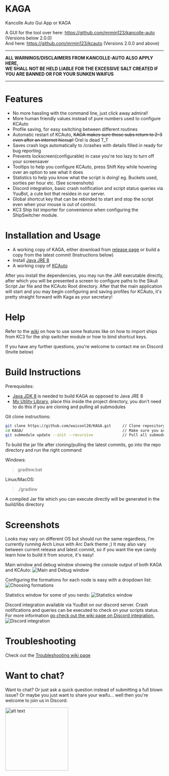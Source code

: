 # KAGA
Kancolle Auto Gui App or KAGA 

A GUI for the tool over here: https://github.com/mrmin123/kancolle-auto (Versions below 2.0.0)  
And here: https://github.com/mrmin123/kcauto (Versions 2.0.0 and above)

---
**ALL WARNINGS/DISCLAIMERS FROM KANCOLLE-AUTO ALSO APPLY HERE,  
WE SHALL NOT BE HELD LIABLE FOR THE EXCESSIVE SALT CREATED IF YOU ARE BANNED OR FOR YOUR SUNKEN WAIFUS**

---

# Features

- No more hassling with the command line, just click away admiral!
- More human friendly values instead of pure numbers used to configure KCAuto
- Profile saving, for easy switching between different routines 
- Automatic restart of KCAuto, ~~KAGA makes sure those subs return to 2-3 even after an internet hiccup!~~ Orel is dead T_T
- Saves crash logs automatically to <KCAuto Directory>/crashes with details filled in ready for bug reporting
- Prevents lockscreen(configurable) in case you're too lazy to turn off your screensaver
- Tooltips to help you configure KCAuto, press Shift Key while hovering over an option to see what it does
- Statistics to help you know what the script is doing! eg. Buckets used, sorties per hour etc. (See screenshots)
- Discord integration, basic crash notification and script status queries via YuuBot, a cute bot that resides in our server.
- Global shortcut key that can be rebinded to start and stop the script even when your mouse is out of control.
- KC3 Ship list importer for convenience when configuring the ShipSwitcher module.

# Installation and Usage

* A working copy of KAGA, either download from [release page](https://github.com/waicool20/KAGA/releases) or build a copy from the latest commit (Instructions below)
* Install [Java JRE 8](http://www.oracle.com/technetwork/java/javase/downloads/jre8-downloads-2133155.html)
* A working copy of [KCAuto](https://github.com/mrmin123/kcauto)

After you install the dependencies, you may run the JAR executable directly, after which you will be presented a screen to configure paths to the Sikuli Script Jar file and the KCAuto Root directory.
After that the main application will start and you may begin configuring and saving profiles for KCAuto, it's pretty straight forward with Kaga as your secretary!

# Help

Refer to the [wiki](https://github.com/waicool20/kaga/wiki) on how to use some features like on how to import ships from KC3 for the ship switcher module
or how to bind shortcut keys.

If you have any further questions, you're welcome to contact me on Discord (Invite below)

# Build Instructions

Prerequisites: 

* [Java JDK 8](http://www.oracle.com/technetwork/java/javase/downloads/jdk8-downloads-2133151.html) is needed to build KAGA as opposed to Java JRE 8
* [My Utility Library](https://github.com/waicool20/waicoolUtils), place this inside the project directory, you don't need to do this if you are cloning and pulling all submodules

Git clone instructions: 

```bash
git clone https://github.com/waicool20/KAGA.git     // Clone repository, replace with ssh url if you prefer that  
cd KAGA/                                            // Make sure you are in the KAGA directory
git submodule update --init --recursive             // Pull all submodules, this includes the utility library
```

To build the jar file after cloning/pulling the latest commits, go into the repo directory and run the right command

Windows:

> gradlew.bat

Linux/MacOS:

> ./gradlew

A compiled Jar file which you can execute directly will be generated in the build/libs directory

# Screenshots

Looks may vary on different OS but should run the same regardless, I'm currently running Arch Linux with Arc Dark theme ;) 
It may also vary between current release and latest commit, so if you want the eye candy learn how to build it from source, it's easy!


Main window and debug window showing the console output of both KAGA and KCAuto:
![Main and Debug window](screenshots/Main_and_Debug_window.png?raw=true)

Configuring the formations for each node is easy with a dropdown list:
![Choosing formations](screenshots/Choosing_formations.png?raw=true)

Statistics window for some of you nerds:
![Statistics window](screenshots/Main_and_Stats_window.png?raw=true)

Discord integration available via YuuBot on our discord server. Crash notifications and queries can be executed to check on your scripts status. For more information [go check out the wiki page on Discord integration.](https://github.com/waicool20/KAGA/wiki/KAGA-Discord-Integration)
![Discord integration](screenshots/Discord_Integration.png?raw=true)

# Troubleshooting

Check out the [Troubleshooting wiki page](https://github.com/waicool20/KAGA/wiki)

# Want to chat?

Want to chat? Or just ask a quick question instead of submitting a full blown issue? Or maybe you just want to share your waifu...
well then you're welcome to join us in Discord:
 
[<img src="https://discordapp.com/assets/fc0b01fe10a0b8c602fb0106d8189d9b.png" alt="alt text" width="200px">](https://discord.gg/2tt5Der)
